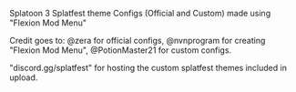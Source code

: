 Splatoon 3 Splatfest theme Configs (Official and Custom) made using "Flexion Mod Menu"

Credit goes to: @zera for official configs, @nvnprogram for creating "Flexion Mod Menu", @PotionMaster21 for custom configs.

"discord.gg/splatfest" for hosting the custom splatfest themes included in upload.

